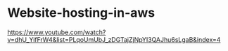 # Website-hosting-in-aws

https://www.youtube.com/watch?v=dhU_YifFrW4&list=PLqoUmUbJ_zDGTajZjNpYI3QAJhu6sLgaB&index=4
